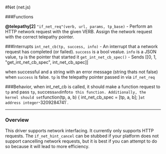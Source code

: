 #Net (net.js)

###Functions

**@telepathy[2]**
`"if_net_req"(verb, url, params, tp_base)` - Perform an HTTP network request with the given VERB. Assign the network request with the correct telepathy pointer.

###Interrupts
`int_net_cb(tp, success, info)` - An interrupt that a network request has completed (or failed). `success` is a bool vealue. `info` is a JSON value, `tp` is the pointer that started it
`get_int_net_cb_spec()` - Sends [[0, 1, "get_int_net_cb_spec", int_net_cb_spec]]

when successful and a string with an error message (string thats not false) when `success` is false. `tp` is the telepathy pointer passed in via `if_net_req`

###Behavior, when int_net_cb is called, it should make a function request to `tp` and pass `tp`, success` and `info` to this function. Additionally, the
kernel should set `function(tp, a, b) { int_net_cb_spec = [tp, a, b]; }` at address integer `-3209284741`.

------

### Overview 

This driver supports network interfacing. It currently only supports HTTP requests. The `if_net_hint_cancel` can be stubbed if your platform does not support cancelling network requests, but it is best if you can attempt to do so because it will lead to more efficiency.
